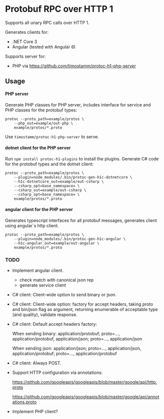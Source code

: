 Protobuf RPC over HTTP 1
========================

Supports all unary RPC calls over HTTP 1. 

Generates clients for:
- .NET Core 3
- Angular (tested with Angular 6)

Supports server for:
- PHP via https://github.com/timostamm/protoc-h1-php-server



## Usage

#### PHP server

Generate PHP classes for PHP server, includes interface for service 
and PHP classes for the protobuf types:

```shell script
protoc --proto_path=example/protos \
    --php_out=example/out-php \
    example/protos/*.proto
```

Use `timostamm/protoc-h1-php-server` to serve.
 

#### dotnet client for the PHP server

Run `npm install protoc-h1-plugins` to install the plugins. 
Generate C# code for the protobuf types and the dotnet client:

```shell script
protoc --proto_path=example/protos \
    --plugin=node_modules/.bin/protoc-gen-h1c-dotnetcore \
    --h1c-dotnetcore_out=example/out-csharp \
    --csharp_opt=base_namespace= \
    --csharp_out=example/out-csharp \
    --csharp_opt=base_namespace= \
    example/protos/*.proto
```


#### angular client for the PHP server

Generates typescript interfaces for all protobuf messages, 
generates client using angular´s http client.

```shell script
protoc --proto_path=example/protos \
    --plugin=node_modules/.bin/protoc-gen-h1c-angular \
    --h1c-angular_out=example/out-angular \
    example/protos/*.proto
```



### TODO


* Implement angular client.
    - check match with canonical json rep 
    - generate service client


* C# client: Client-wide option to send binary or json.

* C# client: Client-wide option: factory for accept headers, taking proto and bin/json flag as argument, returning enumerable of acceptable type (and quality), validate response. 

* C# client: Default accept headers factory: 
  
  When sending binary: application/protobuf; proto=..., application/protobuf, application/json; proto=..., application/json
  
  When sending json: application/json; proto=..., application/json, application/protobuf; proto=..., application/protobuf

* C# client: Always POST.

* Support HTTP configuration via annotations:
  
  https://github.com/googleapis/googleapis/blob/master/google/api/http.proto
  
  https://github.com/googleapis/googleapis/blob/master/google/api/annotations.proto

* Implement PHP client? 
